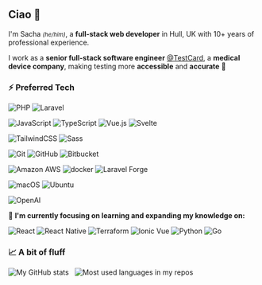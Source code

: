 ## Ciao 🤌

I'm Sacha <small>_(he/him)_</small>, a **full-stack web developer** in Hull, UK with 10+ years of professional experience.

I work as a **senior full-stack software engineer** [@TestCard](https://testcard.com), a **medical device company**, making testing more **accessible** and **accurate** 🧪

### ⚡️ Preferred Tech

![PHP](https://img.shields.io/badge/-PHP-8892bf?style=flat&logo=php&logoColor=FFFFFF&color=8892bf)
![Laravel](https://img.shields.io/badge/-Laravel-F9322C?style=flat&logo=laravel&logoColor=FFFFFF&color=F9322C)

![JavaScript](https://img.shields.io/badge/-JavaScript-f7df1e?style=flat&logo=javascript&logoColor=000000&color=f7df1e)
![TypeScript](https://img.shields.io/badge/-TypeScript-007ACC?style=flat&logo=typescript&logoColor=white)
![Vue.js](https://img.shields.io/badge/-Vue.js-%232c3e50?style=flat&logo=vuedotjs)
![Svelte](https://img.shields.io/badge/-Svelte-FF3E00?style=flat&logo=svelte&logoColor=ffffff)


![TailwindCSS](https://img.shields.io/badge/-TailwindCSS-%231a202c?style=flat&logo=tailwind-css)
![Sass](https://img.shields.io/badge/-Sass/SCSS-%23CC6699?style=flat&logo=sass&logoColor=ffffff)

![Git](https://img.shields.io/badge/-Git-%23F05032?style=flat&logo=git&logoColor=%23ffffff)
![GitHub](https://img.shields.io/badge/-GitHub-181717?style=flat&logo=github&logoColor=ffffff)
![Bitbucket](https://img.shields.io/badge/-Bitbucket-0052CC?style=flat&logo=bitbucket&logoColor=ffffff)

![Amazon AWS](https://img.shields.io/static/v1?label=&message=Amazon+AWS&color=orange&logo=amazon-aws&logoColor=white)
![docker](https://img.shields.io/badge/Docker-blue?logo=docker&logoColor=white)
![Laravel Forge](https://img.shields.io/badge/-Laravel%20Forge-F9322C?style=flat&logo=laravel&logoColor=FFFFFF&color=F9322C)

![macOS](https://img.shields.io/badge/-macOS-000000?logo=apple&style=flat)
![Ubuntu](https://img.shields.io/badge/-Ubuntu-E95420?style=flat&logo=ubuntu&logoColor=ffffff)

![OpenAI](https://img.shields.io/static/v1?label=&message=OpenAI&color=black&logo=openai&logoColor=white)

🧠 **I'm currently focusing on learning and expanding my knowledge on:**

![React](https://img.shields.io/badge/React-blue?logo=react&logoColor=white)
![React Native](https://img.shields.io/badge/React_Native-21232a?logo=react&logoColor=white)
![Terraform](https://img.shields.io/static/v1?label=&message=Terraform&color=purple&logo=terraform&logoColor=white)
![Ionic Vue](https://img.shields.io/badge/Ionic_Vue-blue?logo=ionic&logoColor=white)
![Python](https://img.shields.io/static/v1?label=&message=Python&color=red&logo=python&logoColor=white)
![Go](https://img.shields.io/badge/Go-00ADD8?logo=go&logoColor=white)


### 📈 A bit of fluff
<img src="https://github-readme-stats.vercel.app/api?username=corazzi&show_icons=true&count_private=true&theme=vue&border_radius=10&custom_title=My%20GitHub%20Stats&disable_animations=true&include_all_commits=true&hide_rank=true" alt="My GitHub stats" />&nbsp;&nbsp;&nbsp;<img src="https://github-readme-stats.vercel.app/api/top-langs?username=corazzi&layout=compact&theme=vue&custom_title=Most%20used%20languages%20in%20my%20repos" alt="Most used languages in my repos" />
